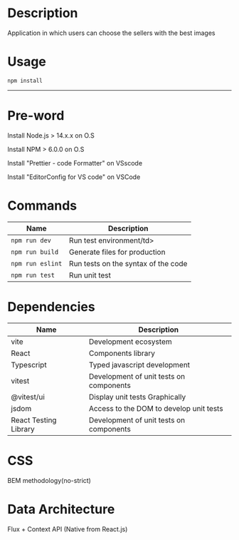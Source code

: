 # Description

<p>Application in which users can choose the sellers with the best images</p>

# Usage

<code>npm install</code>

<hr />

# Pre-word

<p>Install Node.js > 14.x.x on O.S</p>
<p>Install NPM > 6.0.0 on O.S</p>
<p>Install "Prettier - code Formatter" on VSscode</p>
<p>Install "EditorConfig for VS code" on VSCode</p>

# Commands

<table>
    <thead>
        <tr>
            <th>Name</th>
            <th>Description</th>
        </tr>
    <thead>
    <tbody>
        <tr>
            <td><code>npm run dev</code></td>
            <td>Run test environment/td>
        </tr>
        <tr>
            <td><code>npm run build</code></td>
            <td>Generate files for production</td>
        </tr>
        <tr>
            <td><code>npm run eslint</code></td>
            <td>Run tests on the syntax of the code</td>
        </tr>
        <tr>
            <td><code>npm run test</code></td>
            <td>Run unit test</td>
        </tr>
    </tbody>
</table>

# Dependencies

<table>
    <thead>
        <tr>
            <th>Name</th>
            <th>Description</th>
        </tr>
    <thead>
    <tbody>
        <tr>
            <td>vite</td>
            <td>Development ecosystem</td>
        </tr>
        <tr>
            <td>React</td>
            <td>Components library</td>
        </tr>
        <tr>
            <td>Typescript</td>
            <td>Typed javascript development</td>
        </tr>
        <tr>
            <td>vitest</td>
            <td>Development of unit tests on components</td>
        </tr>
        <tr>
            <td>@vitest/ui</td>
            <td>Display unit tests Graphically</td>
        </tr>
        <tr>
            <td>jsdom</td>
            <td>Access to the DOM to develop unit tests</td>
        </tr>
        <tr>
            <td>React Testing Library </td>
            <td>Development of unit tests on components</td>
        </tr>
    </tbody>
</table>

# CSS

<p>BEM methodology(no-strict)</p>

# Data Architecture

<p>Flux + Context API (Native from React.js)</p>
